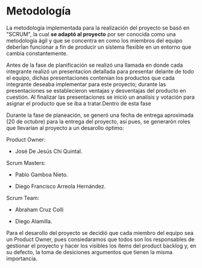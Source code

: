# Metodología
La metodología implementada para la realización del proyecto se basó en "SCRUM", la cual **se adaptó al proyecto** por ser conocida como una metodología ágil y que se concentra en como los miembros del equipo deberÌan funcionar a fin de producir un sistema flexible en un entorno que cambia constantemente.

Antes de la fase de planificación se realizó una llamada en donde cada integrante realizó un presentacion detallada para presentar delante de todo el equipo, dichas presentaciones contenian los productos que cada integrante deseaba implementar para este proyecto; durante las presentaciones se establecieron ventajas y desventajas del producto en cuestión. Al finalizar las presentaciones se inició un analísis y votación para asignar el producto que se iba a tratar.Dentro de esta fase 

Durante la fase de planeación, se generó una fecha de entrega aproximada (20 de octubre) para la entrega del proyecto, así pues, se generarón roles que llevarían al proyecto a un desarollo óptimo:

Product Owner:


* José De Jesús Chi Quintal.


Scrum Masters:


* Pablo Gamboa Nieto.


* Diego Francisco Arreola Hernández.


Scrum Team:


* Abraham Cruz Colli


* Diego Alamilla.


Para el desarollo del proyecto se decidió que cada miembro del equipo sea un Product Owner, pues consiedaramos que todos son los responsables de gestionar el proyecto y hacer los visibles los ítems del product backlog y, en su defecto, la toma de desiciones argumentos que tienen la misma importancia.



